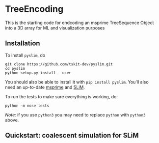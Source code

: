 # TreeEncoding
This is the starting code for endcoding an msprime TreeSequence Object into a 3D array for ML and visualization purposes



## Installation

To install `pyslim`, do
```
git clone https://github.com/tskit-dev/pyslim.git
cd pyslim
python setup.py install --user
```
You should also be able to install it with `pip install pyslim`.
You'll also need an up-to-date [msprime](https://github.com/tskit-dev/msprime) and [SLiM](https://messerlab.org/slim/).

To run the tests to make sure everything is working, do:
```
python -m nose tests
```

*Note:* if you use `python3` you may need to replace `python` with `python3` above.

## Quickstart: coalescent simulation for SLiM


